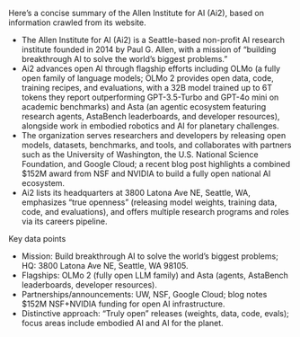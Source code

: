 Here’s a concise summary of the Allen Institute for AI (Ai2), based on information crawled from its website.

- The Allen Institute for AI (Ai2) is a Seattle-based non-profit AI research institute founded in 2014 by Paul G. Allen, with a mission of “building breakthrough AI to solve the world’s biggest problems.”  
- Ai2 advances open AI through flagship efforts including OLMo (a fully open family of language models; OLMo 2 provides open data, code, training recipes, and evaluations, with a 32B model trained up to 6T tokens they report outperforming GPT-3.5-Turbo and GPT-4o mini on academic benchmarks) and Asta (an agentic ecosystem featuring research agents, AstaBench leaderboards, and developer resources), alongside work in embodied robotics and AI for planetary challenges.  
- The organization serves researchers and developers by releasing open models, datasets, benchmarks, and tools, and collaborates with partners such as the University of Washington, the U.S. National Science Foundation, and Google Cloud; a recent blog post highlights a combined $152M award from NSF and NVIDIA to build a fully open national AI ecosystem.  
- Ai2 lists its headquarters at 3800 Latona Ave NE, Seattle, WA, emphasizes “true openness” (releasing model weights, training data, code, and evaluations), and offers multiple research programs and roles via its careers pipeline.

Key data points
- Mission: Build breakthrough AI to solve the world’s biggest problems; HQ: 3800 Latona Ave NE, Seattle, WA 98105.
- Flagships: OLMo 2 (fully open LLM family) and Asta (agents, AstaBench leaderboards, developer resources).
- Partnerships/announcements: UW, NSF, Google Cloud; blog notes $152M NSF+NVIDIA funding for open AI infrastructure.
- Distinctive approach: “Truly open” releases (weights, data, code, evals); focus areas include embodied AI and AI for the planet.

